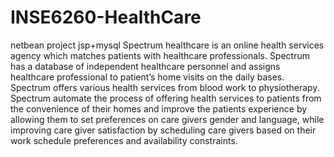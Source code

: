 # INSE6260-HealthCare
netbean project jsp+mysql
Spectrum healthcare is an online health services agency which matches patients with healthcare professionals. Spectrum has a database of independent healthcare personnel and assigns healthcare professional to patient’s home visits on the daily bases. Spectrum offers various health services from blood work to physiotherapy. Spectrum automate the process of offering health services to patients from the convenience of their homes and improve the patients experience by allowing them to set preferences on care givers gender and language, while improving care giver satisfaction by scheduling care givers based on their work schedule preferences and availability constraints.
